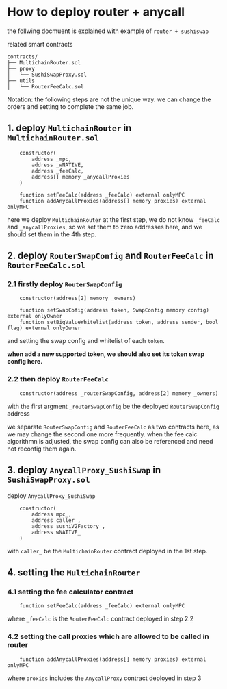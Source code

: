 # How to deploy router + anycall

the follwing docmuent is explained with example of `router + sushiswap`

related smart contracts

```text
contracts/
├── MultichainRouter.sol
├── proxy
│   └── SushiSwapProxy.sol
├── utils
│   └── RouterFeeCalc.sol
```

Notation: the following steps are not the unique way.
we can change the orders and setting to complete the same job.

## 1. deploy `MultichainRouter` in `MultichainRouter.sol`

```
    constructor(
        address _mpc,
        address _wNATIVE,
        address _feeCalc,
        address[] memory _anycallProxies
    )

    function setFeeCalc(address _feeCalc) external onlyMPC
    function addAnycallProxies(address[] memory proxies) external onlyMPC
```

here we deploy `MultichainRouter` at the first step,
we do not know `_feeCalc` and `_anycallProxies`,
so we set them to zero addresses here,
and we should set them in the 4th step.


## 2. deploy `RouterSwapConfig` and `RouterFeeCalc` in `RouterFeeCalc.sol`

### 2.1 firstly deploy `RouterSwapConfig`

```
    constructor(address[2] memory _owners)

    function setSwapCofig(address token, SwapConfig memory config) external onlyOwner
    function setBigValueWhitelist(address token, address sender, bool flag) external onlyOwner
```

and setting the swap config and whitelist of each `token`.

**when add a new supported token, we should also set its token swap config here.**

### 2.2 then deploy `RouterFeeCalc`

```
    constructor(address _routerSwapConfig, address[2] memory _owners)
```

with the first argment `_routerSwapConfig` be the deployed `RouterSwapConfig` address

we separate `RouterSwapConfig` and `RouterFeeCalc` as two contracts here,
as we may change the second one more frequently.
when the fee calc algorithmn is adjusted,
the swap config can also be referenced and need not reconfig them again.


## 3. deploy `AnycallProxy_SushiSwap` in `SushiSwapProxy.sol`

deploy `AnycallProxy_SushiSwap`

```
    constructor(
        address mpc_,
        address caller_,
        address sushiV2Factory_,
        address wNATIVE_
    )
```

with `caller_` be the `MultichainRouter` contract deployed in the 1st step.

## 4. setting the `MultichainRouter`

### 4.1 setting the fee calculator contract

```
    function setFeeCalc(address _feeCalc) external onlyMPC
```

where `_feeCalc` is the `RouterFeeCalc` contract deployed in step 2.2

### 4.2 setting the call proxies which are allowed to be called in router

```
    function addAnycallProxies(address[] memory proxies) external onlyMPC
```

where `proxies` includes the `AnycallProxy` contract deployed in step 3
